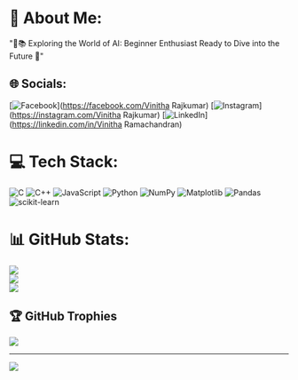 # 💫 About Me:
"🤖📚 Exploring the World of AI: Beginner Enthusiast Ready to Dive into the Future 🚀"


## 🌐 Socials:
[![Facebook](https://img.shields.io/badge/Facebook-%231877F2.svg?logo=Facebook&logoColor=white)](https://facebook.com/Vinitha Rajkumar) [![Instagram](https://img.shields.io/badge/Instagram-%23E4405F.svg?logo=Instagram&logoColor=white)](https://instagram.com/Vinitha Rajkumar) [![LinkedIn](https://img.shields.io/badge/LinkedIn-%230077B5.svg?logo=linkedin&logoColor=white)](https://linkedin.com/in/Vinitha Ramachandran) 

# 💻 Tech Stack:
![C](https://img.shields.io/badge/c-%2300599C.svg?style=for-the-badge&logo=c&logoColor=white) ![C++](https://img.shields.io/badge/c++-%2300599C.svg?style=for-the-badge&logo=c%2B%2B&logoColor=white) ![JavaScript](https://img.shields.io/badge/javascript-%23323330.svg?style=for-the-badge&logo=javascript&logoColor=%23F7DF1E) ![Python](https://img.shields.io/badge/python-3670A0?style=for-the-badge&logo=python&logoColor=ffdd54) ![NumPy](https://img.shields.io/badge/numpy-%23013243.svg?style=for-the-badge&logo=numpy&logoColor=white) ![Matplotlib](https://img.shields.io/badge/Matplotlib-%23ffffff.svg?style=for-the-badge&logo=Matplotlib&logoColor=black) ![Pandas](https://img.shields.io/badge/pandas-%23150458.svg?style=for-the-badge&logo=pandas&logoColor=white) ![scikit-learn](https://img.shields.io/badge/scikit--learn-%23F7931E.svg?style=for-the-badge&logo=scikit-learn&logoColor=white)
# 📊 GitHub Stats:
![](https://github-readme-stats.vercel.app/api?username=VinithaAI&theme=highcontrast&hide_border=false&include_all_commits=false&count_private=false)<br/>
![](https://github-readme-streak-stats.herokuapp.com/?user=VinithaAI&theme=highcontrast&hide_border=false)<br/>
![](https://github-readme-stats.vercel.app/api/top-langs/?username=VinithaAI&theme=highcontrast&hide_border=false&include_all_commits=false&count_private=false&layout=compact)

## 🏆 GitHub Trophies
![](https://github-profile-trophy.vercel.app/?username=VinithaAI&theme=radical&no-frame=false&no-bg=true&margin-w=4)

---
[![](https://visitcount.itsvg.in/api?id=VinithaAI&icon=0&color=0)](https://visitcount.itsvg.in)

<!-- Proudly created with GPRM ( https://gprm.itsvg.in ) -->
